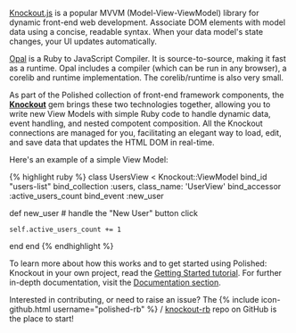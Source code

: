 [Knockout.js](http://knockoutjs.com) is a popular MVVM (Model-View-ViewModel) library for dynamic front-end web development. Associate DOM elements with model data using a concise, readable syntax. When your data model's state changes, your UI updates automatically.

[Opal](http://opalrb.org) is a Ruby to JavaScript Compiler. It is source-to-source, making it fast as a runtime. Opal includes a compiler (which can be run in any browser), a corelib and runtime implementation. The corelib/runtime is also very small.

As part of the Polished collection of front-end framework components, the **[Knockout](https://github.com/polished-rb/knockout-rb)** gem brings these two technologies together, allowing you to write new View Models with simple Ruby code to handle dynamic data, event handling, and nested compotent composition. All the Knockout connections are managed for you, facilitating an elegant way to load, edit, and save data that updates the HTML DOM in real-time.

Here's an example of a simple View Model:

{% highlight ruby %}
class UsersView < Knockout::ViewModel
  bind_id         "users-list"
  bind_collection :users, class_name: 'UserView'
  bind_accessor   :active_users_count
  bind_event      :new_user
  
  def new_user
    # handle the "New User" button click
    
    self.active_users_count += 1
  end
end
{% endhighlight %}

To learn more about how this works and to get started using Polished: Knockout in your own project, read the [Getting Started tutorial](/knockout/getting-started/). For further in-depth documentation, visit the [Documentation section](/knockout/docs/).

Interested in contributing, or need to raise an issue? The {% include icon-github.html username="polished-rb" %} /
[knockout-rb](https://github.com/polished-rb/knockout-rb) repo on GitHub is the place to start!